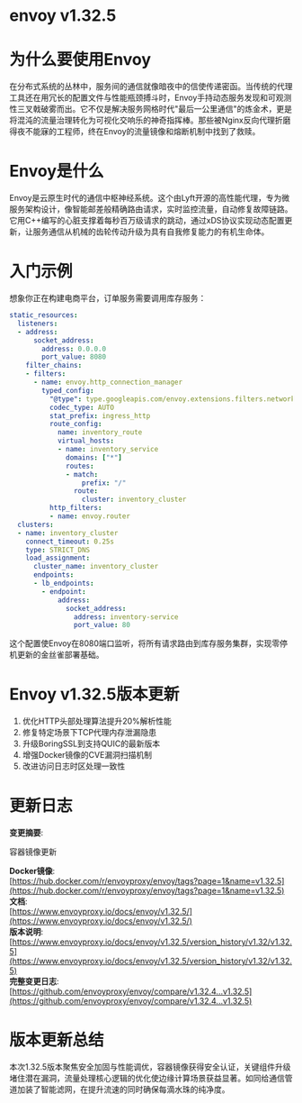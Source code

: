 # envoy v1.32.5
# 为什么要使用Envoy

在分布式系统的丛林中，服务间的通信就像暗夜中的信使传递密函。当传统的代理工具还在用冗长的配置文件与性能瓶颈搏斗时，Envoy手持动态服务发现和可观测性三叉戟破雾而出。它不仅是解决服务网格时代"最后一公里通信"的炼金术，更是将混沌的流量治理转化为可视化交响乐的神奇指挥棒。那些被Nginx反向代理折磨得夜不能寐的工程师，终在Envoy的流量镜像和熔断机制中找到了救赎。

# Envoy是什么

Envoy是云原生时代的通信中枢神经系统。这个由Lyft开源的高性能代理，专为微服务架构设计，像智能邮差般精确路由请求，实时监控流量，自动修复故障链路。它用C++编写的心脏支撑着每秒百万级请求的跳动，通过xDS协议实现动态配置更新，让服务通信从机械的齿轮传动升级为具有自我修复能力的有机生命体。

# 入门示例

想象你正在构建电商平台，订单服务需要调用库存服务：
```yaml
static_resources:
  listeners:
  - address:
      socket_address:
        address: 0.0.0.0
        port_value: 8080
    filter_chains:
    - filters:
      - name: envoy.http_connection_manager
        typed_config:
          "@type": type.googleapis.com/envoy.extensions.filters.network.http_connection_manager.v3.HttpConnectionManager
          codec_type: AUTO
          stat_prefix: ingress_http
          route_config:
            name: inventory_route
            virtual_hosts:
            - name: inventory_service
              domains: ["*"]
              routes:
              - match:
                  prefix: "/"
                route:
                  cluster: inventory_cluster
          http_filters:
          - name: envoy.router
  clusters:
  - name: inventory_cluster
    connect_timeout: 0.25s
    type: STRICT_DNS
    load_assignment:
      cluster_name: inventory_cluster
      endpoints:
      - lb_endpoints:
        - endpoint:
            address:
              socket_address:
                address: inventory-service
                port_value: 80
```
这个配置使Envoy在8080端口监听，将所有请求路由到库存服务集群，实现零停机更新的金丝雀部署基础。

# Envoy v1.32.5版本更新

1. 优化HTTP头部处理算法提升20%解析性能  
2. 修复特定场景下TCP代理内存泄漏隐患  
3. 升级BoringSSL到支持QUIC的最新版本  
4. 增强Docker镜像的CVE漏洞扫描机制  
5. 改进访问日志时区处理一致性

# 更新日志

**变更摘要**:

容器镜像更新

**Docker镜像**:  
[https://hub.docker.com/r/envoyproxy/envoy/tags?page=1&name=v1.32.5](https://hub.docker.com/r/envoyproxy/envoy/tags?page=1&name=v1.32.5)  
**文档**:  
[https://www.envoyproxy.io/docs/envoy/v1.32.5/](https://www.envoyproxy.io/docs/envoy/v1.32.5/)  
**版本说明**:  
[https://www.envoyproxy.io/docs/envoy/v1.32.5/version_history/v1.32/v1.32.5](https://www.envoyproxy.io/docs/envoy/v1.32.5/version_history/v1.32/v1.32.5)  
**完整变更日志**:  
[https://github.com/envoyproxy/envoy/compare/v1.32.4...v1.32.5](https://github.com/envoyproxy/envoy/compare/v1.32.4...v1.32.5)

# 版本更新总结

本次1.32.5版本聚焦安全加固与性能调优，容器镜像获得安全认证，关键组件升级堵住潜在漏洞，流量处理核心逻辑的优化使边缘计算场景获益显著。如同给通信管道加装了智能滤网，在提升流速的同时确保每滴水珠的纯净度。